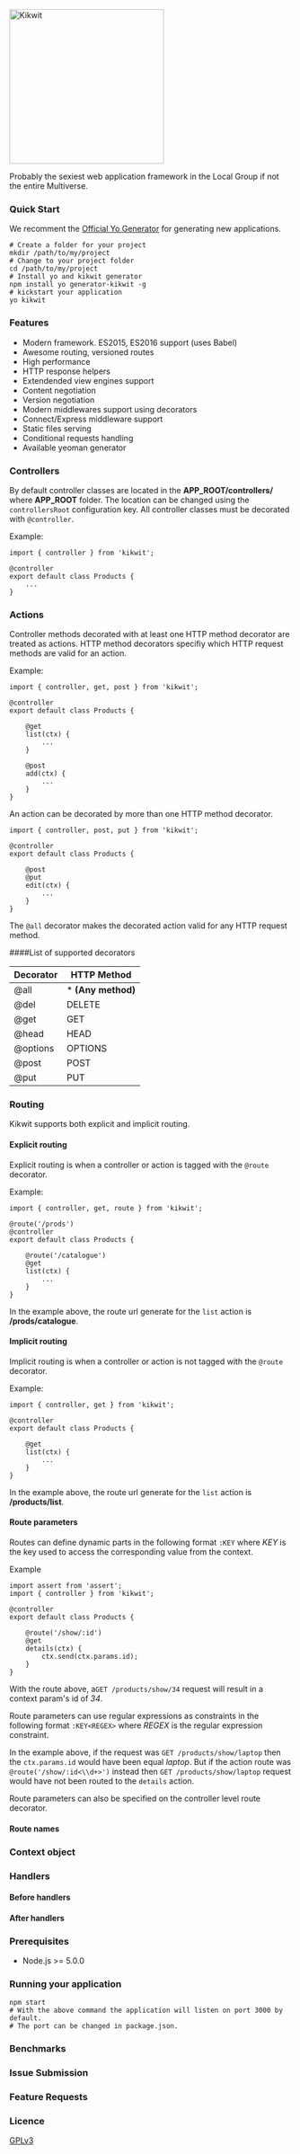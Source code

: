 <a href="#">
    <img src="https://cloud.githubusercontent.com/assets/16418235/13359987/c4e5c7ac-dcae-11e5-9f0c-2cca5ddb11c0.png" alt="Kikwit" width="275" />
</a>

Probably the sexiest web application framework in the Local Group if not the entire Multiverse. 

### Quick Start
We recomment the [Official Yo Generator](https://github.com/kikwit/generator-kikwit) for generating new applications.
```
# Create a folder for your project
mkdir /path/to/my/project
# Change to your project folder
cd /path/to/my/project
# Install yo and kikwit generator
npm install yo generator-kikwit -g
# kickstart your application
yo kikwit
```

### Features
* Modern framework. ES2015, ES2016 support (uses Babel)
* Awesome routing, versioned routes
* High performance
* HTTP response helpers
* Extendended view engines support
* Content negotiation
* Version negotiation
* Modern middlewares support using decorators
* Connect/Express middleware support
* Static files serving
* Conditional requests handling
* Available yeoman generator

### Controllers
By default controller classes are located in the __APP_ROOT/controllers/__ where __APP_ROOT__ folder. The location can be changed using the `controllersRoot` configuration key.
All controller classes must be decorated with `@controller`.

Example:
```
import { controller } from 'kikwit';

@controller
export default class Products {
    ...
}
```
### Actions
Controller methods decorated with at least one HTTP method decorator are treated as actions.
HTTP method decorators specifiy which HTTP request methods are valid for an action. 

Example:
```
import { controller, get, post } from 'kikwit';

@controller
export default class Products {

    @get
    list(ctx) {
        ...
    }
    
    @post
    add(ctx) {
        ...
    }    
}
```

An action can be decorated by more than one HTTP method decorator.

```
import { controller, post, put } from 'kikwit';

@controller
export default class Products {

    @post
    @put
    edit(ctx) {
        ...
    }
}
```

The `@all` decorator makes the decorated action valid for any HTTP request method.

####List of supported decorators

|Decorator|HTTP Method       |
|---------|------------------|
|@all     |* __(Any method)__|
|@del     |DELETE            |
|@get     |GET               |
|@head    |HEAD              |
|@options |OPTIONS           |
|@post    |POST              |
|@put     |PUT               |

### Routing

Kikwit supports both explicit and implicit routing.

#### Explicit routing

Explicit routing is when a controller or action is tagged with the `@route` decorator.

Example:
```
import { controller, get, route } from 'kikwit';

@route('/prods')
@controller
export default class Products {

    @route('/catalogue')
    @get
    list(ctx) {
        ...
    }
}
```
In the example above, the route url generate for the `list` action is __/prods/catalogue__. 

#### Implicit routing

Implicit routing is when a controller or action is not tagged with the `@route` decorator.

Example:
```
import { controller, get } from 'kikwit';

@controller
export default class Products {

    @get
    list(ctx) {
        ...
    }
}
```
In the example above, the route url generate for the `list` action is __/products/list__. 

#### Route parameters

Routes can define dynamic parts in the following format `:KEY` where _KEY_ is the key used to access the corresponding value from the context.

Example
```
import assert from 'assert';
import { controller } from 'kikwit';

@controller
export default class Products {

    @route('/show/:id')
    @get
    details(ctx) {
        ctx.send(ctx.params.id);
    }
}
```
With the route above, a`GET /products/show/34` request will result in a context param's id of _34_.

Route parameters can use regular expressions as constraints in the following format `:KEY<REGEX>` where _REGEX_ is the regular expression constraint.

In the example above, if the request was `GET /products/show/laptop` then the `ctx.params.id` would have been equal _laptop_. But if the action route was `@route('/show/:id<\\d+>')` instead then `GET /products/show/laptop` request would have not been routed to the `details` action. 

Route parameters can also be specified on the controller level route decorator.

#### Route names

### Context object

### Handlers

#### Before handlers

#### After handlers


### Prerequisites
* Node.js >= 5.0.0

### Running your application
```
npm start 
# With the above command the application will listen on port 3000 by default. 
# The port can be changed in package.json.
```
### Benchmarks

### Issue Submission

### Feature Requests

### Licence
[GPLv3](http://www.gnu.org/licenses/gpl-3.0.en.html)

